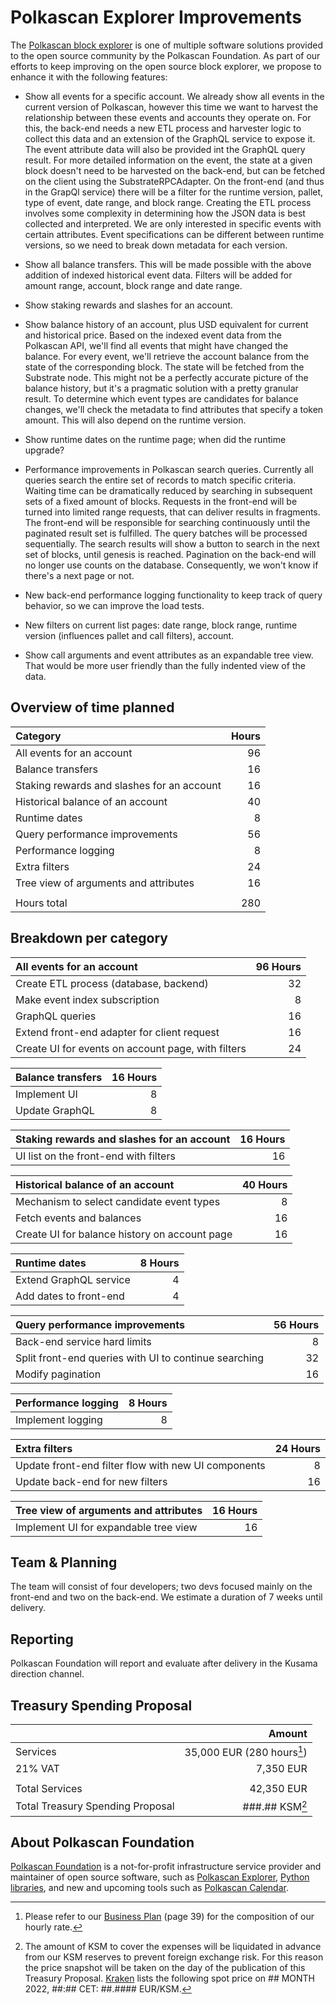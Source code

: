 # Polkascan Explorer Improvements

The [Polkascan block explorer](https://explorer.polkascan.io/) is one of multiple software solutions provided to the open source community by the Polkascan Foundation. As part of our efforts to keep improving on the open source block explorer, we propose to enhance it with the following features:

- Show all events for a specific account. We already show all events in the current version of Polkascan, however this time we want to harvest the relationship between these events and accounts they operate on. For this, the back-end needs a new ETL process and harvester logic to collect this data and an extension of the GraphQL service to expose it. The event attribute data will also be provided int the GraphQL query result. For more detailed information on the event, the state at a given block doesn't need to be harvested on the back-end, but can be fetched on the client using the SubstrateRPCAdapter. On the front-end (and thus in the GrapQl service) there will be a filter for the runtime version, pallet, type of event, date range, and block range.
  Creating the ETL process involves some complexity in determining how the JSON data is best collected and interpreted. We are only interested in specific events with certain attributes. Event specifications can be different between runtime versions, so we need to break down metadata for each version.

- Show all balance transfers. This will be made possible with the above addition of indexed historical event data. Filters will be added for amount range, account, block range and date range.

- Show staking rewards and slashes for an account.

- Show balance history of an account, plus USD equivalent for current and historical price. Based on the indexed event data from the Polkascan API, we'll find all events that might have changed the balance. For every event, we'll retrieve the account balance from the state of the corresponding block. The state will be fetched from the Substrate node. This might not be a perfectly accurate picture of the balance history, but it's a pragmatic solution with a pretty granular result.
  To determine which event types are candidates for balance changes, we'll check the metadata to find attributes that specify a token amount. This will also depend on the runtime version.

- Show runtime dates on the runtime page; when did the runtime upgrade?

- Performance improvements in Polkascan search queries. Currently all queries search the entire set of records to match specific criteria. Waiting time can be dramatically reduced by searching in subsequent sets of a fixed amount of blocks. Requests in the front-end will be turned into limited range requests, that can deliver results in fragments. The front-end will be responsible for searching continuously until the paginated result set is fulfilled. The query batches will be processed sequentially. The search results will show a button to search in the next set of blocks, until genesis is reached. 
  Pagination on the back-end will no longer use counts on the database. Consequently, we won't know if there's a next page or not.

- New back-end performance logging functionality to keep track of query behavior, so we can improve the load tests.

- New filters on current list pages: date range, block range, runtime version (influences pallet and call filters), account.

- Show call arguments and event attributes as an expandable tree view. That would be more user friendly than the fully indented view of the data.


## Overview of time planned

| Category                                   | Hours |
|:------------------------------------------ | -----:|
| All events for an account                  |    96 |
| Balance transfers                          |    16 |
| Staking rewards and slashes for an account |    16 |
| Historical balance of an account           |    40 |
| Runtime dates                              |     8 |
| Query performance improvements             |    56 |
| Performance logging                        |     8 |
| Extra filters                              |    24 |
| Tree view of arguments and attributes      |    16 |
|                                            |       |
| Hours total                                |   280 |


## Breakdown per category

| All events for an account                          | 96 Hours |
|:-------------------------------------------------- | --------:|
| Create ETL process (database, backend)             |       32 |
| Make event index subscription                      |        8 |
| GraphQL queries                                    |       16 |
| Extend front-end adapter for client request        |       16 |
| Create UI for events on account page, with filters |       24 |

| Balance transfers | 16 Hours |
|:----------------- | --------:|
| Implement UI      |        8 |
| Update GraphQL    |        8 |

| Staking rewards and slashes for an account            | 16 Hours |
|:----------------------------------------------------- | --------:|
| UI list on the front-end with filters                 |       16 |

| Historical balance of an account              | 40 Hours |
|:--------------------------------------------- | --------:|
| Mechanism to select candidate event types     |        8 |
| Fetch events and balances                     |       16 |
| Create UI for balance history on account page |       16 |

| Runtime dates          | 8 Hours |
|:---------------------- | -------:|
| Extend GraphQL service |       4 |
| Add dates to front-end |       4 |

| Query performance improvements                        | 56 Hours |
|:----------------------------------------------------- | --------:|
| Back-end service hard limits                          |        8 |
| Split front-end queries with UI to continue searching |       32 |
| Modify pagination                                     |       16 |

| Performance logging | 8 Hours |
|:------------------- | -------:|
| Implement logging   |       8 |

| Extra filters                                       | 24 Hours |
|:--------------------------------------------------- | --------:|
| Update front-end filter flow with new UI components |        8 |
| Update back-end for new filters                     |       16 |

| Tree view of arguments and attributes | 16 Hours |
|:------------------------------------- | --------:|
| Implement UI for expandable tree view |       16 |


## Team & Planning

The team will consist of four developers; two devs focused mainly on the front-end and two on the back-end. We estimate a duration of 7 weeks until delivery.

## Reporting

Polkascan Foundation will report and evaluate after delivery in the Kusama direction channel.

## Treasury Spending Proposal

|                                  |                     Amount |
|:-------------------------------- | --------------------------:|
| Services                         | 35,000 EUR (280 hours[^1]) |
| 21% VAT                          |                  7,350 EUR |
|                                  |                            |
| Total Services                   |                 42,350 EUR |
| Total Treasury Spending Proposal |             ###.## KSM[^2] |

[^1]: Please refer to our [Business Plan](https://polkascan.org/wp-content/uploads/2022/03/Business-Plan-Polkascan-Foundation-v20220218.1030.pdf) (page 39) for the composition of our hourly rate.

[^2]: The amount of KSM to cover the expenses will be liquidated in advance from our KSM reserves to prevent foreign exchange risk. For this reason the price snapshot will be taken on the day of the publication of this Treasury Proposal. [Kraken](https://trade.kraken.com/charts/KRAKEN:KSM-EUR) lists the following spot price on ## MONTH 2022, ##:## CET: ##.#### EUR/KSM.

## About Polkascan Foundation

[Polkascan Foundation](https://polkascan.org/) is a not-for-profit infrastructure service provider and maintainer of open source software, such as [Polkascan Explorer](https://explorer.polkascan.io/), [Python libraries](https://github.com/polkascan/social-contract/blob/master/polkadot/social-contract-002.md), and new and upcoming tools such as [Polkascan Calendar](https://calendar.polkascan.io).

